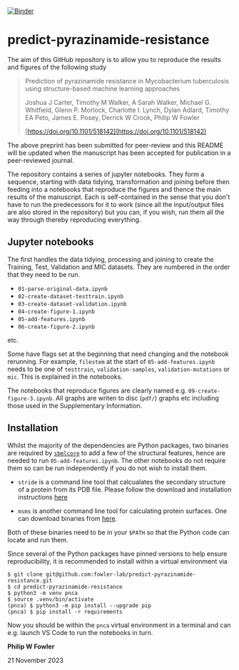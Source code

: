 [![Binder](https://mybinder.org/badge_logo.svg)](https://mybinder.org/v2/gh/fowler-lab/predict-pyrazinamide-resistance/HEAD?labpath=01-parse-original-data.ipynb)

# predict-pyrazinamide-resistance

The aim of this GitHub repository is to allow you to reproduce the results and figures of the following study

> Prediction of pyrazinamide resistance in Mycobacterium tuberculosis using structure-based machine learning approaches
>
> Joshua J Carter, Timothy M Walker, A Sarah Walker, Michael G. Whitfield, Glenn P. Morlock, Charlotte I. Lynch, Dylan Adlard, Timothy EA Peto, James E. Posey,  Derrick W Crook,  Philip W Fowler
>
> [https://doi.org/10.1101/518142](https://doi.org/10.1101/518142)

The above preprint has been submitted for peer-review and this README will be updated when the manuscript has been accepted for publication in a peer-reviewed journal.

The repository contains a series of jupyter notebooks. They form a sequence, starting with data tidying, transformation and joining before then feeding into a notebooks that reproduce the figures and thence the main results of the manuscript. Each is self-contained in the sense that you don't have to run the predecessors for it to work (since all the input/output files are also stored in the repository) but you can, if you wish, run them all the way through thereby reproducing everything.

## Jupyter notebooks

The first handles the data tidying, processing and joining to create the Training, Test, Validation and MIC datasets. They are numbered in the order that they need to be run.

* `01-parse-original-data.ipynb`
* `02-create-dataset-testtrain.ipynb`
* `03-create-dataset-validation.ipynb`
* `04-create-figure-1.ipynb`
* `05-add-features.ipynb`
* `06-create-figure-2.ipynb`

etc.

Some have flags set at the beginning that need changing and the notebook rerunning. For example, `filestem` at the start of `05-add-features.ipynb` needs to be one of `testtrain`, `validation-samples`, `validation-mutations` or `mic`. This is explained in the notebooks.

The notebooks that reproduce figures are clearly named e.g. `09-create-figure-3.ipynb`. All graphs are writen to disc (`pdf/`) graphs etc including those used in the Supplementary Information.

## Installation

Whilst the majority of the dependencies are Python packages, two binaries are required by [`sbmlcore`](https://github.com/fowler-lab/sbmlcore) to add a few of the structural features, hence are needed to run `05-add-features.ipynb`. The other notebooks do not require them so can be run independently if you do not wish to install them.

* `stride` is a command line tool that calcualates the secondary structure of a protein from its PDB file. Please follow the download and installation instructions [here](https://webclu.bio.wzw.tum.de/stride/install.html)

* `msms` is another command line tool for calculating protein surfaces. One can download binaries from [here](https://ccsb.scripps.edu/msms/).

Both of these binaries need to be in your `$PATH` so that the Python code can locate and run them.

Since several of the Python packages have pinned versions to help ensure reproducibility, it is recommended to install within a virtual environment via

```
$ git clone git@github.com:fowler-lab/predict-pyrazinamide-resistance.git
$ cd predict-pyrazinamide-resistance
$ python3 -m venv pnca
$ source .venv/bin/activate
(pnca) $ python3 -m pip install --upgrade pip
(pnca) $ pip install -r requirements
```

Now you should be within the `pnca` virtual environment in a terminal and can e.g. launch VS Code to run the notebooks in turn.

**Philip W Fowler**

21 November 2023
